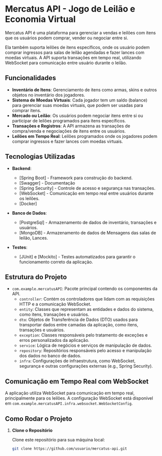 # Mercatus API - Jogo de Leilão e Economia Virtual

Mercatus API é uma plataforma para gerenciar a vendas e leilões com itens que os usuários podem comprar, vender ou negociar entre si. 

Ela também suporta leilões de itens específicos, onde os usuário podem comprar ingressos para salas de leilão agendadas e fazer lances com moedas virtuais. A API suporta transações em tempo real, utilizando WebSocket para comunicação entre usuário durante o leilão.

## Funcionalidades

- **Inventário de Itens**: Gerenciamento de itens como armas, skins e outros objetos no inventário dos jogadores.
- **Sistema de Moedas Virtuais**: Cada jogador tem um saldo (balance) para gerenciar suas moedas virtuais, que podem ser usadas para comprar itens.
- **Mercado ou Leilão**: Os usuários podem negociar itens entre si ou participar de leilões programados para itens específicos.
- **Transações e Registros**: A API armazena as transações de compra/venda e negociações de itens entre os usuários.
- **Leilões em Tempo Real**: Leilões programados onde os jogadores podem comprar ingressos e fazer lances com moedas virtuais.
  
## Tecnologias Utilizadas

- **Backend**: 
  - [Spring Boot] - Framework para construção do backend.
  - [Swagger] - Documentação
  - [Spring Security] - Controle de acesso e segurança nas transações.
  - [WebSocket] - Comunicação em tempo real entre usuários durante os leilões.
  - [Docker]
  
- **Banco de Dados**:
  - [PostgreSql] - Armazenamento de dados de inventário, transações e usuários.
  - [MongoDB] - Armazenamento de dados de Mensagens das salas de leilão, Lances.

  
- **Testes**:
  - [JUnit] e [Mockito] - Testes automatizados para garantir o funcionamento correto da aplicação.

## Estrutura do Projeto

- `com.example.mercatusAPI`: Pacote principal contendo os componentes da API.
  - `controller`: Contém os controladores que lidam com as requisições HTTP e a comunicação WebSocket.
  - `entity`: Classes que representam as entidades e dados do sistema, como itens, transações e usuários.
  - `dto`: Objetos de Transferência de Dados (DTO) usados para transportar dados entre camadas da aplicação, como itens, transações e usuários.
  - `exception`: Classes responsáveis pelo tratamento de exceções e erros personalizados da aplicação.
  - `service`: Lógica de negócios e serviços de manipulação de dados.
  - `repository`: Repositórios responsáveis pelo acesso e manipulação dos dados no banco de dados.
  - `infra`: Configurações de infraestrutura, como WebSocket, segurança e outras configurações externas (e.g., Spring Security).



## Comunicação em Tempo Real com WebSocket

A aplicação utiliza WebSocket para comunicação em tempo real, principalmente para os leilões. A configuração WebSocket está disponível em `com.example.mercatusAPI.infra.websocket.WebSocketConfig`.


## Como Rodar o Projeto

1. **Clone o Repositório**

   Clone este repositório para sua máquina local:
   ```bash
   git clone https://github.com/usuario/mercatus-api.git

